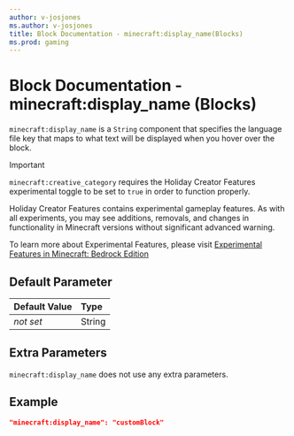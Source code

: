 ```yaml
---
author: v-josjones
ms.author: v-josjones
title: Block Documentation - minecraft:display_name(Blocks)
ms.prod: gaming
---
```


# Block Documentation - minecraft:display_name (Blocks)

`minecraft:display_name` is a `String` component that specifies the language file key that maps to what text will be displayed when you hover over the block.

>[!IMPORTANT]
> `minecraft:creative_category` requires the Holiday Creator Features experimental toggle to be set to `true` in order to function properly.
>
>Holiday Creator Features contains experimental gameplay features. As with all experiments, you may see additions, removals, and changes in functionality in Minecraft versions without significant advanced warning.
>
>To learn more about Experimental Features, please visit [Experimental Features in Minecraft: Bedrock Edition](../../../../../Documents/ExperimentalFeaturesToggle.md)

## Default Parameter

|Default Value|Type |
|:----|:----|
|*not set*| String|

## Extra Parameters

`minecraft:display_name` does not use any extra parameters.

## Example

```json
"minecraft:display_name": "customBlock"
```
